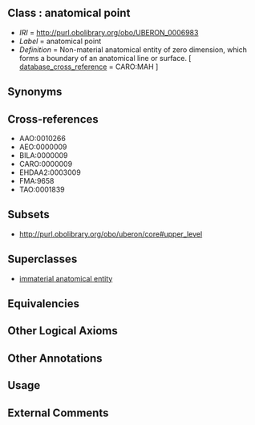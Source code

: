 
## Class : anatomical point

 * *IRI* = http://purl.obolibrary.org/obo/UBERON_0006983
 * *Label* = anatomical point
 * *Definition* = Non-material anatomical entity of zero dimension, which forms a boundary of an anatomical line or surface. [ [database_cross_reference](../../ef/oboInOwl#hasDbXref.md) = CARO:MAH ]

## Synonyms


## Cross-references

 * AAO:0010266
 * AEO:0000009
 * BILA:0000009
 * CARO:0000009
 * EHDAA2:0003009
 * FMA:9658
 * TAO:0001839

## Subsets

 * http://purl.obolibrary.org/obo/uberon/core#upper_level

## Superclasses

 * [immaterial anatomical entity](../../UBERON/66/UBERON_0000466.md)

## Equivalencies


## Other Logical Axioms


## Other Annotations


## Usage


## External Comments

